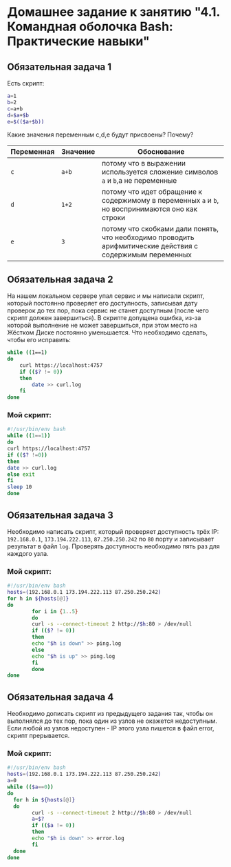 # Домашнее задание к занятию "4.1. Командная оболочка Bash: Практические навыки" 
 
## Обязательная задача 1

Есть скрипт:
```bash
a=1
b=2
c=a+b
d=$a+$b
e=$(($a+$b))
```

Какие значения переменным c,d,e будут присвоены? Почему?

| Переменная  | Значение | Обоснование |
| ------------- | ------------- | ------------- |
| `c`  | `a+b`  | потому что в выражении используется сложение символов ```а``` и ```b```,а не переменные |
| `d`  | `1+2`  | потому что идет обращение к содержимому в переменных ```а``` и ```b```, но воспринимаются оно как строки |
| `e`  | `3`  | потому что скобками дали понять, что необходимо проводить арифмитические действия с содержимым переменных |


## Обязательная задача 2
На нашем локальном сервере упал сервис и мы написали скрипт, который постоянно проверяет его доступность, записывая дату проверок до тех пор, пока сервис не станет доступным (после чего скрипт должен завершиться). В скрипте допущена ошибка, из-за которой выполнение не может завершиться, при этом место на Жёстком Диске постоянно уменьшается. Что необходимо сделать, чтобы его исправить:
```bash
while ((1==1)
do
	curl https://localhost:4757
	if (($? != 0))
	then
		date >> curl.log
	fi
done
```

### Мой скрипт:
```bash
#!/usr/bin/env bash
while ((1==1))
do
curl https://localhost:4757
if (($? !=0))
then
date >> curl.log
else exit
fi
sleep 10
done
```


## Обязательная задача 3
Необходимо написать скрипт, который проверяет доступность трёх IP: `192.168.0.1`, `173.194.222.113`, `87.250.250.242` по `80` порту и записывает результат в файл `log`. Проверять доступность необходимо пять раз для каждого узла.

### Мой скрипт:
```bash
#!/usr/bin/env bash
hosts=(192.168.0.1 173.194.222.113 87.250.250.242)
for h in ${hosts[@]}
do
        for i in {1..5}
        do
        curl -s --connect-timeout 2 http://$h:80 > /dev/null
        if (($? != 0))
        then
        echo "$h is down" >> ping.log
        else
        echo "$h is up" >> ping.log
        fi
        done
done
```

## Обязательная задача 4
Необходимо дописать скрипт из предыдущего задания так, чтобы он выполнялся до тех пор, пока один из узлов не окажется недоступным. Если любой из узлов недоступен - IP этого узла пишется в файл error, скрипт прерывается.

### Мой скрипт:
```bash
#!/usr/bin/env bash
hosts=(192.168.0.1 173.194.222.113 87.250.250.242)
a=0
while (($a==0))
do
  for h in ${hosts[@]}
  do
        curl -s --connect-timeout 2 http://$h:80 > /dev/null
        a=$?
        if (($a != 0))
        then
        echo "$h is down" >> error.log
        fi
  done
done
```


